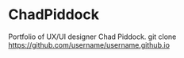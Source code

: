 # ChadPiddock
Portfolio of UX/UI designer Chad Piddock.
git clone https://github.com/username/username.github.io
